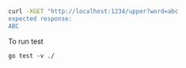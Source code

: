 ```bash
curl -XGET "http://localhost:1234/upper?word=abc
expected response:
ABC
```

To run test

```
go test -v ./
```
